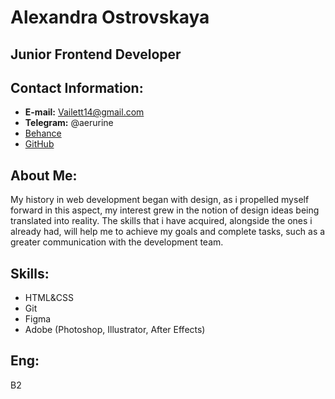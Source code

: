 # Alexandra Ostrovskaya
## Junior Frontend Developer
## Contact Information:
* **E-mail:** Vailett14@gmail.com
* **Telegram:** @aerurine
* [Behance](https://www.behance.net/aerurine)
* [GitHub](https://github.com/aerurine)
## About Me:
My history in web development began with design, as i propelled myself forward in this aspect, my interest grew in the notion of design ideas being translated into reality. The skills that i have acquired, alongside the ones i already had, will help me to achieve my goals and complete tasks, such as a greater communication with the development team.
## Skills:
* HTML&CSS
* Git
* Figma
* Adobe (Photoshop, Illustrator, After Effects)
## Eng:
B2